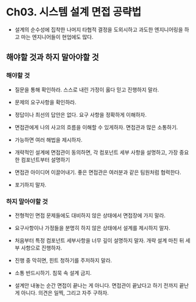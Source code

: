 # Ch03. 시스템 설계 면접 공략법

- 설계의 순수성에 집착한 나머지 타협적 결정을 도외시하고 과도한 엔지니어링을 하고 마는 엔지니어들이 현업에도 많다.

## 해야할 것과 하지 말아야할 것

### 해야할 것

- 질문을 통해 확인하라. 스스로 내린 가정이 옳다 믿고 진행하지 말라.

- 문제의 요구사항을 확인하라.

- 정답이나 최선의 답안은 없다. 요구 사항을 정확하게 이해하자.

- 면접관에게 나의 사고의 흐름을 이해할 수 있게하자. 면접관과 많은 소통하기.

- 가능하면 여러 해법을 제시하자.

- 개략적인 설계에 면접관이 동의하면, 각 컴포넌트 세부 사항을 설명하고, 가장 중요한 컴포넌트부터 설명하기

- 면접관 아이디어 이끌어내기. 좋은 면접관은 여러분과 같은 팀원처럼 협력한다.

- 포기하지 말자.

### 하지 말아야할 것

- 전형적인 면접 문제들에도 대비하지 않은 상태에서 면접장에 가지 말라.

- 요구사항이나 가정들을 분명히 하지 않은 상태에서 설계를 제시하지 말자.

- 처음부터 특정 컴포넌트 세부사항을 너무 깊이 설명하지 말자. 개략 설계 마친 뒤 세부 사항으로 진행하자.

- 진행 중 막히면, 힌트 청하기를 주저하지 말라.

- 소통 반드시하기. 침묵 속 설계 금지.

- 설계안 내놓는 순간 면접이 끝나는 게 아니다. 면접관이 끝났다고 하기 전까지 끝난 게 아니다. 의견은 일찍, 그리고 자주 구하자.
